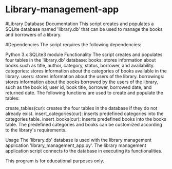 # Library-management-app
#Library Database Documentation
This script creates and populates a SQLite database named 'library.db' that can be used to manage the books and borrowers of a library.

#Dependencies
The script requires the following dependencies:

Python 3.x
SQLite3 module
Functionality
The script creates and populates four tables in the 'library.db' database:
books: stores information about books such as title, author, category, status, borrower, and availability.
categories: stores information about the categories of books available in the library.
users: stores information about the users of the library.
borrowings: stores information about the books borrowed by the users of the library, such as the book id, user id, book title, borrower, borrowed date, and returned date.
The following functions are used to create and populate the tables:

create_tables(cur): creates the four tables in the database if they do not already exist.
insert_categories(cur): inserts predefined categories into the categories table.
insert_books(cur): inserts predefined books into the books table.
The predefined categories and books can be customized according to the library's requirements.

Usage
The 'library.db' database is used with the library management application 'library_management_app.py'. The library management application script 
connects to the database in executing its functionalities.

This program is for educational purposes only. 
